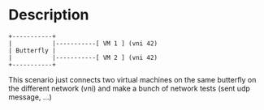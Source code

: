 # Description

```
+-----------+
|           |-----------[ VM 1 ] (vni 42)
| Butterfly |
|           |-----------[ VM 2 ] (vni 42)
+-----------+

```

This scenario just connects two virtual machines on the same butterfly
on the different network (vni) and make a bunch of network tests (sent udp
message, ...)
